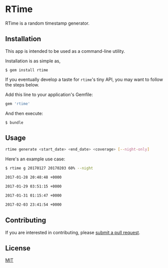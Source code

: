 # RTime

RTime is a random timestamp generator.

## Installation

This app is intended to be used as a command-line utility.

Installation is as simple as,

    $ gem install rtime

If you eventually develop a taste for `rtime`'s tiny API, you may want to follow the steps below.

Add this line to your application's Gemfile:

```ruby
gem 'rtime'
```

And then execute:

    $ bundle

## Usage

```sh
rtime generate <start_date> <end_date> <coverage> [--night-only]
```

Here's an example use case:

```sh
$ rtime g 20170127 20170203 60% --night

2017-01-28 20:48:48 +0000

2017-01-29 03:51:15 +0000

2017-01-31 01:15:47 +0000

2017-02-03 23:41:54 +0000
```

## Contributing

If you are interested in contributing, please [submit a pull request](https://help.github.com/articles/about-pull-requests/).

## License

[MIT](http://opensource.org/licenses/MIT)
